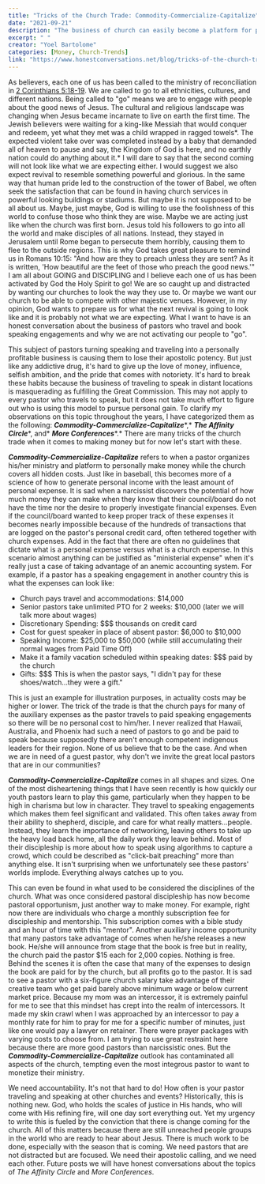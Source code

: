 ```yaml
---
title: "Tricks of the Church Trade: Commodity-Commercialize-Capitalize"
date: "2021-09-21"
description: "The business of church can easily become a platform for personal gain, blurring the lines between ministry and opportunism. This article exposes the tricks and temptations that threaten the integrity of church leadership."
excerpt: " "
creator: "Yoel Bartolome"
categories: [Money, Church-Trends]
link: "https://www.honestconversations.net/blog/tricks-of-the-church-trade-commodity-commercialize-capitalize"
---
```


As believers, each one of us has been called to the ministry of reconciliation in [2 Corinthians 5:18-19](https://www.bible.com/bible/111/2CO.5.18-19.NIV). We are called to go to all ethnicities, cultures, and different nations. Being called to "go" means we are to engage with people about the good news of Jesus. The cultural and religious landscape was changing when Jesus became incarnate to live on earth the first time. The Jewish believers were waiting for a king-like Messiah that would conquer and redeem, yet what they met was a child wrapped in ragged towels*. The expected violent take over was completed instead by a baby that demanded all of heaven to pause and say, the Kingdom of God is here, and no earthly nation could do anything about it.* I will dare to say that the second coming will not look like what we are expecting either. I would suggest we also expect revival to resemble something powerful and glorious. In the same way that human pride led to the construction of the tower of Babel, we often seek the satisfaction that can be found in having church services in powerful looking buildings or stadiums. But maybe it is not supposed to be all about us. Maybe, just maybe, God is willing to use the foolishness of this world to confuse those who think they are wise. Maybe we are acting just like when the church was first born. Jesus told his followers to go into all the world and make disciples of all nations. Instead, they stayed in Jerusalem until Rome began to persecute them horribly, causing them to flee to the outside regions. This is why God takes great pleasure to remind us in Romans 10:15: "And how are they to preach unless they are sent? As it is written, 'How beautiful are the feet of those who preach the good news.'" I am all about GOING and DISCIPLING and I believe each one of us has been activated by God the Holy Spirit to go! We are so caught up and distracted by wanting our churches to look the way they use to. Or maybe we want our church to be able to compete with other majestic venues. However, in my opinion, God wants to prepare us for what the next revival is going to look like and it is probably not what we are expecting. What I want to have is an honest conversation about the business of pastors who travel and book speaking engagements and why we are not activating our people to "go".

This subject of pastors turning speaking and traveling into a personally profitable business is causing them to lose their apostolic potency. But just like any addictive drug, it's hard to give up the love of money, influence, selfish ambition, and the pride that comes with notoriety. It's hard to break these habits because the business of traveling to speak in distant locations is masquerading as fulfilling the Great Commission. This may not apply to every pastor who travels to speak, but it does not take much effort to figure out who is using this model to pursue personal gain. To clarify my observations on this topic throughout the years, I have categorized them as the following: ***Commodity-Commercialize-Capitalize****,* ***The Affinity Circle****, and* ***More Conferences****.* There are many tricks of the church trade when it comes to making money but for now let's start with these.

***Commodity-Commercialize-Capitalize*** refers to when a pastor organizes his/her ministry and platform to personally make money while the church covers all hidden costs. Just like in baseball, this becomes more of a science of how to generate personal income with the least amount of personal expense. It is sad when a narcissist discovers the potential of how much money they can make when they know that their council/board do not have the time nor the desire to properly investigate financial expenses. Even if the council/board wanted to keep proper track of these expenses it becomes nearly impossible because of the hundreds of transactions that are logged on the pastor's personal credit card, often tethered together with church expenses. Add in the fact that there are often no guidelines that dictate what is a personal expense versus what is a church expense. In this scenario almost anything can be justified as "ministerial expense" when it's really just a case of taking advantage of an anemic accounting system. For example, if a pastor has a speaking engagement in another country this is what the expenses can look like:

* Church pays travel and accommodations: $14,000
* Senior pastors take unlimited PTO for 2 weeks: $10,000 (later we will talk more about wages)
* Discretionary Spending: $$$ thousands on credit card
* Cost for guest speaker in place of absent pastor: $6,000 to $10,000
* Speaking Income: $25,000 to $50,000 (while still accumulating their normal wages from Paid Time Off)
* Make it a family vacation scheduled within speaking dates: $$$ paid by the church
* Gifts: $$$ This is when the pastor says, "I didn't pay for these shoes/watch...they were a gift."

This is just an example for illustration purposes, in actuality costs may be higher or lower. The trick of the trade is that the church pays for many of the auxiliary expenses as the pastor travels to paid speaking engagements so there will be no personal cost to him/her. I never realized that Hawaii, Australia, and Phoenix had such a need of pastors to go and be paid to speak because supposedly there aren't enough competent indigenous leaders for their region. None of us believe that to be the case. And when we are in need of a guest pastor, why don't we invite the great local pastors that are in our communities?

***Commodity-Commercialize-Capitalize*** comes in all shapes and sizes. One of the most disheartening things that I have seen recently is how quickly our youth pastors learn to play this game, particularly when they happen to be high in charisma but low in character. They travel to speaking engagements which makes them feel significant and validated. This often takes away from their ability to shepherd, disciple, and care for what really matters...people. Instead, they learn the importance of networking, leaving others to take up the heavy load back home, all the daily work they leave behind. Most of their discipleship is more about how to speak using algorithms to capture a crowd, which could be described as "click-bait preaching" more than anything else. It isn't surprising when we unfortunately see these pastors' worlds implode. Everything always catches up to you.

This can even be found in what used to be considered the disciplines of the church. What was once considered pastoral discipleship has now become pastoral opportunism, just another way to make money. For example, right now there are individuals who charge a monthly subscription fee for discipleship and mentorship. This subscription comes with a bible study and an hour of time with this "mentor". Another auxiliary income opportunity that many pastors take advantage of comes when he/she releases a new book. He/she will announce from stage that the book is free but in reality, the church paid the pastor $15 each for 2,000 copies. Nothing is free. Behind the scenes it is often the case that many of the expenses to design the book are paid for by the church, but all profits go to the pastor. It is sad to see a pastor with a six-figure church salary take advantage of their creative team who get paid barely above minimum wage or below current market price. Because my mom was an intercessor, it is extremely painful for me to see that this mindset has crept into the realm of intercessors. It made my skin crawl when I was approached by an intercessor to pay a monthly rate for him to pray for me for a specific number of minutes, just like one would pay a lawyer on retainer. There were prayer packages with varying costs to choose from. I am trying to use great restraint here because there are more good pastors than narcissistic ones. But the ***Commodity-Commercialize-Capitalize*** outlook has contaminated all aspects of the church, tempting even the most integrous pastor to want to monetize their ministry.

We need accountability. It's not that hard to do! How often is your pastor traveling and speaking at other churches and events? Historically, this is nothing new. God, who holds the scales of justice in His hands, who will come with His refining fire, will one day sort everything out. Yet my urgency to write this is fueled by the conviction that there is change coming for the church. All of this matters because there are still unreached people groups in the world who are ready to hear about Jesus. There is much work to be done, especially with the season that is coming. We need pastors that are not distracted but are focused. We need their apostolic calling, and we need each other. Future posts we will have honest conversations about the topics of *The Affinity Circle* and *More Conferences*.